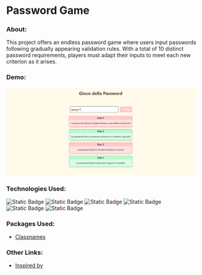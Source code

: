 # Password Game

### About:
This project offers an endless password game where users input passwords following gradually appearing validation rules. With a total of 10 distinct password requirements, players must adapt their inputs to meet each new criterion as it arises.


### Demo:
<a href="https://klementina1809.github.io/passwordGame/">
<img src="public/preview.png" alt="preview" />
</a>

### Technologies Used:
![Static Badge](https://img.shields.io/badge/React-ffffff?style=social&logo=React)
![Static Badge](https://img.shields.io/badge/HTML5-ffffff?style=social&logo=HTML5)
![Static Badge](https://img.shields.io/badge/CSS3-ffffff?style=social&logo=CSS3)
![Static Badge](https://img.shields.io/badge/JavaScript-ffffff?style=social&logo=JavaScript)
![Static Badge](https://img.shields.io/badge/npm-ffffff?style=social&logo=npm)
![Static Badge](https://img.shields.io/badge/TailwindCSS-ffffff?style=social&logo=TailwindCSS)

### Packages Used:
- [Classnames](https://www.npmjs.com/package/classnames)


### Other Links:
- [Inspired by](https://neal.fun/password-game/)



